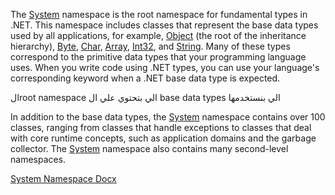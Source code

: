 
The [System](https://learn.microsoft.com/en-us/dotnet/api/system) namespace is the root namespace for fundamental types in .NET. This namespace includes classes that represent the base data types used by all applications, for example, [Object](https://learn.microsoft.com/en-us/dotnet/api/system.object) (the root of the inheritance hierarchy), [Byte](https://learn.microsoft.com/en-us/dotnet/api/system.byte), [Char](https://learn.microsoft.com/en-us/dotnet/api/system.char), [Array](https://learn.microsoft.com/en-us/dotnet/api/system.array), [Int32](https://learn.microsoft.com/en-us/dotnet/api/system.int32), and [String](https://learn.microsoft.com/en-us/dotnet/api/system.string). Many of these types correspond to the primitive data types that your programming language uses. When you write code using .NET types, you can use your language's corresponding keyword when a .NET base data type is expected.

الroot namespace الي بتحتوي علي ال base data types الي بنستخدمها 

In addition to the base data types, the [System](https://learn.microsoft.com/en-us/dotnet/api/system) namespace contains over 100 classes, ranging from classes that handle exceptions to classes that deal with core runtime concepts, such as application domains and the garbage collector. The [System](https://learn.microsoft.com/en-us/dotnet/api/system) namespace also contains many second-level namespaces.


[System Namespace Docx](https://learn.microsoft.com/en-us/dotnet/api/system?view=net-8.0)

